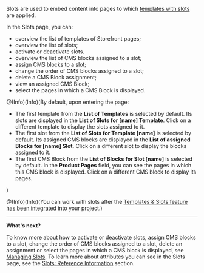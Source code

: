 Slots are used to embed content into pages to which [templates with slots](https://documentation.spryker.com/v4/docs/templates-slots-feature-overview ) are applied.

In the Slots page, you can:

* overview the list of templates of Storefront pages;
* overview the list of slots;
* activate or deactivate slots.
* overview the list of CMS blocks assigned to a slot;
* assign CMS blocks to a slot;
* change the order of CMS blocks assigned to a slot;
* delete a CMS Block assignment;
* view an assigned CMS Block;
* select the pages in which a CMS Block is displayed.

@(Info)(Info)(By default, upon entering the page:<ul><li>The first template from the **List of Templates** is selected by default. Its slots are displayed in the **List of Slots for [name] Template**. Click on a different template to display the slots assigned to it.</li><li>The first slot from the **List of Slots for Template [name]** is selected by default. Its assigned CMS blocks are displayed in the **List of assigned Blocks for [name] Slot**. Click on a different slot to display the blocks assigned to it.</li><li>The first CMS Block from the **List of Blocks for Slot [name]** is selected by default. In the **Product Pages** field, you can see the pages in which this CMS block is displayed. Click on a different CMS block to display its pages.</li></ul>)

@(Info)(Info)(You can work with slots after the [Templates & Slots feature has been integrated](https://documentation.spryker.com/v4/docs/cms-feature-integration-guide) into your project.)
***
**What's next?**

To know more about how to activate or deactivate slots, assign CMS blocks to a slot, change the order of CMS blocks assigned to a slot, delete an assignment or select the pages in which a CMS block is displayed, see [Managing Slots](https://documentation.spryker.com/v4/docs/managing-slots). 
To learn more about attributes you can see in the Slots page, see the [Slots: Reference Information](https://documentation.spryker.com/v4/docs/slots-reference-information) section. 